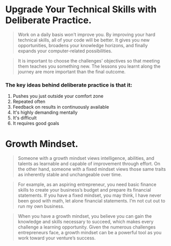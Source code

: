 # Upgrade Your Technical Skills with Deliberate Practice.

> Work on a daily basis won't improve you. By improving your hard technical skills, all of your code will be better. It gives you new opportunities,
 broadens your knowledge horizons, and finally expands your computer-related possibilities.

>It is important to choose the challenges' objectives so that meeting them teaches you something new. The lessons you learnt along the journey are more important than the final outcome.


### The key ideas behind deliberate practice is that it:

1. Pushes you just outside your comfort zone
2. Repeated often
3. Feedback on results in continuously available
4. It's highly demanding mentally
5. It's difficult
6. It requires good goals


# Growth Mindset.
 > Someone with a growth mindset views intelligence, abilities, and talents as learnable and capable of improvement through effort. On the other hand, someone with a fixed mindset views those same traits as inherently stable and unchangeable over time.
 
 > For example, as an aspiring entrepreneur, you need basic finance skills to create your business’s budget and prepare its financial statements. If you have a fixed mindset, you may think, I have  never been good with math, let alone financial statements. I’m not cut out to run my own business.

 > When you have a growth mindset, you believe you can gain the knowledge and skills necessary to succeed, which makes every challenge a learning opportunity. Given the numerous challenges entrepreneurs face, a growth mindset can be a powerful tool as you work toward your venture’s success.






